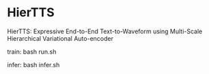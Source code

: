 # HierTTS
HierTTS: Expressive End-to-End Text-to-Waveform using Multi-Scale Hierarchical Variational Auto-encoder

train: bash run.sh

infer: bash infer.sh